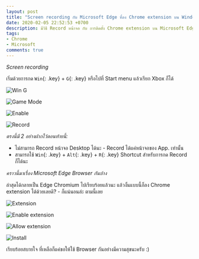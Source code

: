 ```yaml
---
layout: post
title: "Screen recording กับ Microsoft Edge ที่ลง Chrome extension บน Windows 10"
date: 2020-02-05 22:52:53 +0700
description: มีวิธี Record หน้าจอ กับ การติดตั้ง Chrome extension บน Microsoft Edge Browser มาฝากกันครับ
tags:
- Chrome
- Microsoft
comments: true
---
```

*Screen recording*

เริ่มด้วยการกด `Win`{: .key} + `G`{: .key} หรือไปที่ Start menu แล้วเรียก Xbox ก็ได้

![Win G](https://res.cloudinary.com/sdees-reallife/image/upload/v1580917213/xbox-1.png)

![Game Mode](https://res.cloudinary.com/sdees-reallife/image/upload/v1580917125/xbox-2.png)

![Enable](https://res.cloudinary.com/sdees-reallife/image/upload/v1580917119/xbox-3.png)

![Record](https://res.cloudinary.com/sdees-reallife/image/upload/v1580917116/xbox-4.png)

*ตรงนี้มี 2 อย่างฝากไว้ตอนท้ายนี้:*

- ไม่สามารถ Record หน้าจอ Desktop ได้นะ - Record ได้แค่หน้าจอของ App. เท่านั้น
- สามารถใช้ `Win`{: .key} + `Alt`{: .key} + `R`{: .key} Shortcut สำหรับการกด Record ก็ได้นะ

*คราวนี้มาเรื่อง Microsoft Edge Browser กันบ้าง*

ล่าสุดได้กลายเป็น Edge Chromium ไปเรียบร้อยแล้วนะ แล้วงั้นแบบนี้ก็ลง Chrome extension ได้ด้วยเลยดิ? - ก็แน่นอนล่ะ ตามนี้เลย

![Extension](https://res.cloudinary.com/sdees-reallife/image/upload/v1580917151/extension-1.png)

![Enable extension](https://res.cloudinary.com/sdees-reallife/image/upload/v1580917119/extension-2.png)

![Allow extension](https://res.cloudinary.com/sdees-reallife/image/upload/v1580917073/extension-3.png)

![Install](https://res.cloudinary.com/sdees-reallife/image/upload/v1580917115/extension-4.png)

เรียบร้อยสบายใจ ที่เหลือก็แค่ขอให้ใช้ Browser กันอย่างมีความสุขนะครับ :)
